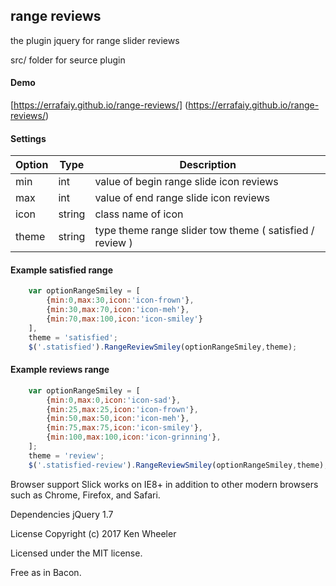 range reviews
-------

the plugin jquery for range slider reviews

src/ folder for seurce plugin 

#### Demo 

[https://errafaiy.github.io/range-reviews/] (https://errafaiy.github.io/range-reviews/)


#### Settings

Option | Type |  Description
------ | ---- |  -----------
min    | int  |  value of begin range slide icon reviews
max    | int  |  value of end range slide icon reviews
icon   | string |  class name of icon 
theme  | string | type theme range slider tow theme ( satisfied / review ) 


#### Example satisfied range

```javascript
    var optionRangeSmiley = [
        {min:0,max:30,icon:'icon-frown'},
        {min:30,max:70,icon:'icon-meh'},
        {min:70,max:100,icon:'icon-smiley'}
    ],
    theme = 'satisfied';
    $('.statisfied').RangeReviewSmiley(optionRangeSmiley,theme);
``` 

#### Example reviews range

```javascript
    var optionRangeSmiley = [
        {min:0,max:0,icon:'icon-sad'},
        {min:25,max:25,icon:'icon-frown'},
        {min:50,max:50,icon:'icon-meh'},
        {min:75,max:75,icon:'icon-smiley'},
        {min:100,max:100,icon:'icon-grinning'},
    ];
    theme = 'review';
    $('.statisfied-review').RangeReviewSmiley(optionRangeSmiley,theme);
``` 

Browser support
Slick works on IE8+ in addition to other modern browsers such as Chrome, Firefox, and Safari.

Dependencies
jQuery 1.7

License
Copyright (c) 2017 Ken Wheeler

Licensed under the MIT license.

Free as in Bacon.
